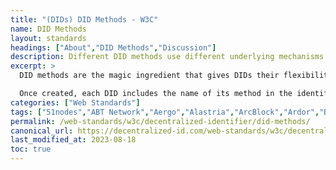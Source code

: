 ```yaml
---
title: "(DIDs) DID Methods - W3C"
name: DID Methods
layout: standards
headings: ["About","DID Methods","Discussion"]
description: Different DID methods use different underlying mechanisms with different performance, security, and privacy tradeoffs.
excerpt: >
  DID methods are the magic ingredient that gives DIDs their flexibility. Before creating any specific DID, you first choose a DID method, which determines how you perform the create, read, update, and deactivate operations on a DID of that method.

  Once created, each DID includes the name of its method in the identifier itself, so that when you use the DID, others know how to retrieve the associated DID Document that contains the cryptographic material for secure interactions.
categories: ["Web Standards"]
tags: ["51nodes","ABT Network","Aergo","Alastria","ArcBlock","Ardor","Baidu","BCGov","Besu","BIF","BiiLabs","Binance","Bitcoin","BlockchainCommons","Blockcore","Blocko","Blockstack","BOTLabs","bryk","BSC","Teleinfo CAICT","Celo","Ceramic Network","Chainyard","Cloudchain","Commercio","Consensys","Consent","Corda","Cosmos","Credentials Community Group","cryptonics","DID:AERGO","DID:ALA","DID:AVVCYBER","DID:BBA","DID:BID","DID:BNB","DID:BRYK","DID:BTCR","DID:CCP","DID:CELO","DID:COM","DID:CORDA","DID:DID","DID:DOCK","DID:DOGE","DID:ECHO","DID:ELASTOS","DID:ELEM","DID:EMTRUST","DID:EOS","DID:ERC725","DID:ETHO","DID:ETHR","DID:EVAN","DID:FACTOM","DID:GATC","DID:GIT","DID:GITHUB","DID:GRG","DID:HEDERA","DID:HOLO","DID:ICON","DID:INDY","DID:IO","DID:ION","DID:IPID","DID:IS","DID:IWT","DID:JLINC","DID:JNCTN","DID:JOLO","DID:JWK","DID:KEY","DID:KILT","DID:KLAY","DID:LIFE","DID:META","DID:MOAC","DID:MORPHEUS","DID:NEAR","DID:NFT","DID:OBJECT","DID:OCKAM","DID:OMN","DID:ONION","DID:ONT","DID:OP","DID:ORB","DID:PANACEA","DID:PEER","DID:PISTIS","DID:PKH","DID:PTN","DID:SAN","DID:SCHEMA","DID:SELFKEY","DID:SIGNOR","DID:SIRIUS","DID:SOV","DID:STACK","DID:TAG","DID:TANGLE","DID:TRUSTBLOC","DID:TRX","DID:TTM","DID:TWIT","DID:TYRON","DID:TYS","DID:TZ","DID:UNDID","DID:UNISOT","DID:UNS","DID:V1","DID:VAA","DID:VAULTIE","DID:VID","DID:VVO","DID:WEB","DID:WLK","DID:WORK","Decentralized Identifiers","Digital Bazaar","Dock","Echo","Elastos","Element","Email","EOS","ERC725","Ethereum","Evan Network","Evernym","Fabric","Factom","Gatica","Github","GRGBanking","GrgChain","Halialabs","Hashgraph","Holochain","Hydra","Hyland Credentials","hyperledger foundation","IBM","ICONLOOP","IIW","Indy","InfoWallet","ION","IOP","IOTA","IoTeX","IPFS","JLinc","Jnctn","Jolocom","JWK","KILT","Klaytn","lifeID","MediBloc","Metadium","Microsoft","MOAC","NEAR","Ocean Protocol","Ockam","OmniOne","Ontology","Panacea","ProximaX","Quorum","Raonsecure","RChain","RWoT","SecureKey","SelfKey Identity","SelfKey","Sovrin Foundation","Sovrin","SpaceElephant","Sphereon","SpruceID","Swisscom","TIFAC-CORE","TMChain","Token.TM","TOR","TranSendX","Transmute","TRON","Twitter","UNISOT","UNS","uPort","Vaultie","VeramoLabs","Veres One","Vivvo","VP","W3C","Weelink","Workday","YLZ Inc","Zilliqa"]
permalink: /web-standards/w3c/decentralized-identifier/did-methods/
canonical_url: https://decentralized-id.com/web-standards/w3c/decentralized-identifier/did-methods/
last_modified_at: 2023-08-18
toc: true
---
```

